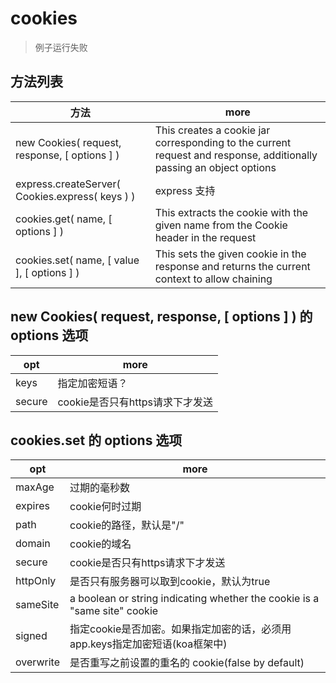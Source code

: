 # cookies

> 例子运行失败

## 方法列表

方法                                              | more
----------------------------------------------- | -------------------------------------------------------------------------------------------------------------------
new Cookies( request, response, [ options ] )   | This creates a cookie jar corresponding to the current request and response, additionally passing an object options
express.createServer( Cookies.express( keys ) ) | express 支持
cookies.get( name, [ options ] )                | This extracts the cookie with the given name from the Cookie header in the request
cookies.set( name, [ value ], [ options ] )     | This sets the given cookie in the response and returns the current context to allow chaining

## new Cookies( request, response, [ options ] ) 的 options 选项

opt    | more
------ | ---------------------
keys   | 指定加密短语？
secure | cookie是否只有https请求下才发送

## cookies.set 的 options 选项

opt       | more
--------- | -------------------------------------------------------------------------
maxAge    | 过期的毫秒数
expires   | cookie何时过期
path      | cookie的路径，默认是"/"
domain    | cookie的域名
secure    | cookie是否只有https请求下才发送
httpOnly  | 是否只有服务器可以取到cookie，默认为true
sameSite  | a boolean or string indicating whether the cookie is a "same site" cookie
signed    | 指定cookie是否加密。如果指定加密的话，必须用app.keys指定加密短语(koa框架中)
overwrite | 是否重写之前设置的重名的 cookie(false by default)
